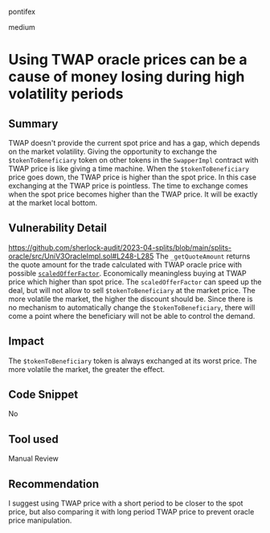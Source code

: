 pontifex

medium

# Using TWAP oracle prices can be a cause of money losing during high volatility periods

## Summary
TWAP doesn't provide the current spot price and has a gap, which depends on the market volatility. Giving the opportunity to exchange the `$tokenToBeneficiary` token on other tokens in the `SwapperImpl` contract with TWAP price is like giving a time machine. When the `$tokenToBeneficiary` price goes down, the TWAP price is higher than the spot price. In this case exchanging at the TWAP price is pointless. The time to exchange comes when the spot price becomes higher than the TWAP price. It will be exactly at the market local bottom.
## Vulnerability Detail
https://github.com/sherlock-audit/2023-04-splits/blob/main/splits-oracle/src/UniV3OracleImpl.sol#L248-L285
The `_getQuoteAmount` returns the quote amount for the trade calculated with TWAP oracle price with possible [`scaledOfferFactor`](https://github.com/sherlock-audit/2023-04-splits/blob/main/splits-oracle/src/UniV3OracleImpl.sol#L284). Economically meaningless buying at TWAP price which higher than spot price. The `scaledOfferFactor` can speed up the deal, but will not allow to sell `$tokenToBeneficiary` at the market price. The more volatile the market, the higher the discount should be.  Since there is no mechanism to automatically change the `$tokenToBeneficiary`, there will come a point where the beneficiary will not be able to control the demand.
## Impact
The `$tokenToBeneficiary` token is always exchanged at its worst price. The more volatile the market, the greater the effect.
## Code Snippet
No
## Tool used

Manual Review

## Recommendation
I suggest using TWAP price with a short period to be closer to the spot price, but also comparing it with long period TWAP price to prevent oracle price manipulation. 
